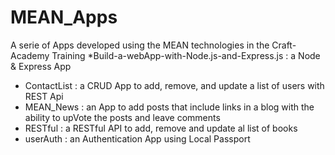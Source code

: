 # MEAN_Apps
A serie of Apps developed using the MEAN technologies in the Craft-Academy Training
*Build-a-webApp-with-Node.js-and-Express.js : a Node & Express App
* ContactList : a CRUD App to add, remove, and update a list of users with REST Api
* MEAN_News : an App to add posts that include links in a blog with the ability to upVote the posts and leave comments
* RESTful : a RESTful API to add, remove and update al list of books
* userAuth : an Authentication App using Local Passport
